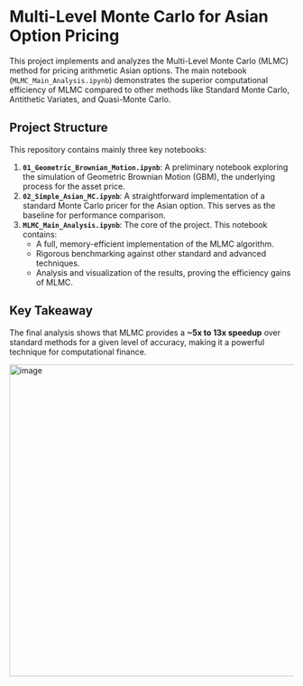 # Multi-Level Monte Carlo for Asian Option Pricing

This project implements and analyzes the Multi-Level Monte Carlo (MLMC) method for pricing arithmetic Asian options. The main notebook (`MLMC_Main_Analysis.ipynb`) demonstrates the superior computational efficiency of MLMC compared to other methods like Standard Monte Carlo, Antithetic Variates, and Quasi-Monte Carlo.

## Project Structure

This repository contains mainly three key notebooks:

1.  **`01_Geometric_Brownian_Motion.ipynb`**: A preliminary notebook exploring the simulation of Geometric Brownian Motion (GBM), the underlying process for the asset price.
2.  **`02_Simple_Asian_MC.ipynb`**: A straightforward implementation of a standard Monte Carlo pricer for the Asian option. This serves as the baseline for performance comparison.
3.  **`MLMC_Main_Analysis.ipynb`**: The core of the project. This notebook contains:
    * A full, memory-efficient implementation of the MLMC algorithm.
    * Rigorous benchmarking against other standard and advanced techniques.
    * Analysis and visualization of the results, proving the efficiency gains of MLMC.

## Key Takeaway

The final analysis shows that MLMC provides a **~5x to 13x speedup** over standard methods for a given level of accuracy, making it a powerful technique for computational finance.

<img width="857" height="552" alt="image" src="https://github.com/user-attachments/assets/44c19c9c-0b27-45fb-8b07-d57c4e74ed59" />

